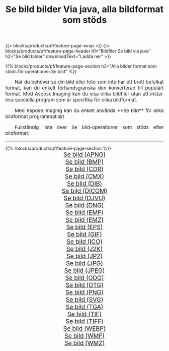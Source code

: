 ﻿---
title: Se bild bilder Via java, alla bildformat som stöds 
weight: 3920
url: /sv/java/viewer 
lang: sv
langdirlevel: 2
locales: zh-hans,ja,it,ru,de,es,fr,nl,id,lt,pl,pt,vi,tr,ko,zh-hant,ar,hi,th,sv,cs,uk,he
description: Med Aspose.Imaging kan du enkelt Se bild bilder via java
---

{{< blocks/products/pf/feature-page-wrap >}}
{{< blocks/products/pf/feature-page-header h1="Bildfiler Se bild via java" h2="Se bild bilder" downloadText="Ladda ner" >}}


{{% blocks/products/pf/feature-page-section  h2="Alla bilder format som stöds för operationen Se bild" %}}
<p align="justify" style="text-indent:2em;font-size:15px;">
När du behöver se din bild eller foto som inte har ett brett befolkat format, kan du enkelt förhandsgranska den konverterad till populärt format. Med Aspose.Imaging kan du visa olika bildfiler utan att installera speciella program som är specifika för olika bildformat.
</p>
<p align="justify" style="text-indent:2em;font-size:15px;">
Med Aspose.Imaging kan du enkelt använda **Se bild** för olika bildformat programmatiskt
</p>
<p align="justify" style="text-indent:2em;font-size:15px;">
Fullständig lista över Se bild-operationer som stöds efter bildformat:
</p>
<hr/>
{{% /blocks/products/pf/feature-page-section %}}
<div class="container-fluid productfamilypage bg-gray">
    <div class="convertypes bg-gray agp-content section">
        <div class="container">
		<div class="row other-converters" style="gap: 10px;font-size: 19px;text-align:center;">
		    <div class='col-md-2 other-converter remove-lp remove-rp'><a href="/imaging/sv/java/viewer/apng" style="padding:15px;">Se bild (APNG)</a></div><div class='col-md-2 other-converter remove-lp remove-rp'><a href="/imaging/sv/java/viewer/bmp" style="padding:15px;">Se bild (BMP)</a></div><div class='col-md-2 other-converter remove-lp remove-rp'><a href="/imaging/sv/java/viewer/cdr" style="padding:15px;">Se bild (CDR)</a></div><div class='col-md-2 other-converter remove-lp remove-rp'><a href="/imaging/sv/java/viewer/cmx" style="padding:15px;">Se bild (CMX)</a></div><div class='col-md-2 other-converter remove-lp remove-rp'><a href="/imaging/sv/java/viewer/dib" style="padding:15px;">Se bild (DIB)</a></div><div class='col-md-2 other-converter remove-lp remove-rp'><a href="/imaging/sv/java/viewer/dicom" style="padding:15px;">Se bild (DICOM)</a></div><div class='col-md-2 other-converter remove-lp remove-rp'><a href="/imaging/sv/java/viewer/djvu" style="padding:15px;">Se bild (DJVU)</a></div><div class='col-md-2 other-converter remove-lp remove-rp'><a href="/imaging/sv/java/viewer/dng" style="padding:15px;">Se bild (DNG)</a></div><div class='col-md-2 other-converter remove-lp remove-rp'><a href="/imaging/sv/java/viewer/emf" style="padding:15px;">Se bild (EMF)</a></div><div class='col-md-2 other-converter remove-lp remove-rp'><a href="/imaging/sv/java/viewer/emz" style="padding:15px;">Se bild (EMZ)</a></div><div class='col-md-2 other-converter remove-lp remove-rp'><a href="/imaging/sv/java/viewer/eps" style="padding:15px;">Se bild (EPS)</a></div><div class='col-md-2 other-converter remove-lp remove-rp'><a href="/imaging/sv/java/viewer/gif" style="padding:15px;">Se bild (GIF)</a></div><div class='col-md-2 other-converter remove-lp remove-rp'><a href="/imaging/sv/java/viewer/ico" style="padding:15px;">Se bild (ICO)</a></div><div class='col-md-2 other-converter remove-lp remove-rp'><a href="/imaging/sv/java/viewer/j2k" style="padding:15px;">Se bild (J2K)</a></div><div class='col-md-2 other-converter remove-lp remove-rp'><a href="/imaging/sv/java/viewer/jp2" style="padding:15px;">Se bild (JP2)</a></div><div class='col-md-2 other-converter remove-lp remove-rp'><a href="/imaging/sv/java/viewer/jpg" style="padding:15px;">Se bild (JPG)</a></div><div class='col-md-2 other-converter remove-lp remove-rp'><a href="/imaging/sv/java/viewer/jpeg" style="padding:15px;">Se bild (JPEG)</a></div><div class='col-md-2 other-converter remove-lp remove-rp'><a href="/imaging/sv/java/viewer/odg" style="padding:15px;">Se bild (ODG)</a></div><div class='col-md-2 other-converter remove-lp remove-rp'><a href="/imaging/sv/java/viewer/otg" style="padding:15px;">Se bild (OTG)</a></div><div class='col-md-2 other-converter remove-lp remove-rp'><a href="/imaging/sv/java/viewer/png" style="padding:15px;">Se bild (PNG)</a></div><div class='col-md-2 other-converter remove-lp remove-rp'><a href="/imaging/sv/java/viewer/svg" style="padding:15px;">Se bild (SVG)</a></div><div class='col-md-2 other-converter remove-lp remove-rp'><a href="/imaging/sv/java/viewer/tga" style="padding:15px;">Se bild (TGA)</a></div><div class='col-md-2 other-converter remove-lp remove-rp'><a href="/imaging/sv/java/viewer/tif" style="padding:15px;">Se bild (TIF)</a></div><div class='col-md-2 other-converter remove-lp remove-rp'><a href="/imaging/sv/java/viewer/tiff" style="padding:15px;">Se bild (TIFF)</a></div><div class='col-md-2 other-converter remove-lp remove-rp'><a href="/imaging/sv/java/viewer/webp" style="padding:15px;">Se bild (WEBP)</a></div><div class='col-md-2 other-converter remove-lp remove-rp'><a href="/imaging/sv/java/viewer/wmf" style="padding:15px;">Se bild (WMF)</a></div><div class='col-md-2 other-converter remove-lp remove-rp'><a href="/imaging/sv/java/viewer/wmz" style="padding:15px;">Se bild (WMZ)</a></div>
                </div>
        </div>
    </div>
</div>
<br/>
